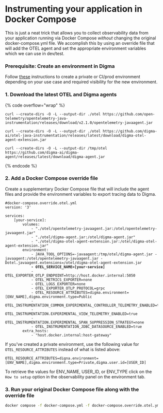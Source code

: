 # Instrumenting your application in Docker Compose

This is just a neat trick that allows you to collect observability data from your application running via Docker Compose _without_ changing the original docker-compose.yml file. We accomplish this by using an override file that will add the OTEL agent and set the appropriate environment variables which we can use in dev/test.&#x20;

### Prerequisite: Create an environment in Digma

Follow [these](../../digma-core-concepts/environments.md#how-to-create-environments) instructions to create a private or CI/prod environment depending on your use case and required visibility for the new environment.&#x20;

### 1. Download the latest OTEL and Digma agents

{% code overflow="wrap" %}
```
curl --create-dirs -O -L --output-dir ./otel https://github.com/open-telemetry/opentelemetry-java-instrumentation/releases/download/v2.1.0/opentelemetry-javaagent.jar

curl --create-dirs -O -L --output-dir ./otel https://github.com/digma-ai/otel-java-instrumentation/releases/latest/download/digma-otel-agent-extension.jar

curl --create-dirs -O -L --output-dir /tmp/otel https://github.com/digma-ai/digma-agent/releases/latest/download/digma-agent.jar
```
{% endcode %}

### 2. Add a Docker Compose override file

Create a supplementary Docker Compose file that will include the agent files and provide the environment variables to export tracing data to Digma.

<pre class="language-yaml"><code class="lang-yaml">#docker-compose.override.otel.yml 
version: '3' 

services: 
    [your-service]: 
        volumes: 
            - "./otel/opentelemetry-javaagent.jar:/otel/opentelemetry-javaagent.jar" 
            - "./otel/digma-agent.jar:/otel/digma-agent.jar" 
            - "./otel/digma-otel-agent-extension.jar:/otel/digma-otel-agent-extension.jar" 
        environment:
            - JAVA_TOOL_OPTIONS=-javaagent:/tmp/otel/digma-agent.jar -javaagent:/otel/opentelemetry-javaagent.jar -Dotel.javaagent.extensions=/otel/digma-otel-agent-extension.jar
<strong>            - OTEL_SERVICE_NAME=[your-service]
</strong>            - OTEL_EXPORTER_OTLP_ENDPOINT=http://host.docker.internal:5050
            - OTEL_METRICS_EXPORTER=none
            - OTEL_LOGS_EXPORTER=none
            - OTEL_EXPORTER_OTLP_PROTOCOL=grpc
            - OTEL_RESOURCE_ATTRIBUTES=digma.environment=[ENV_NAME],digma.environment.type=Public
            - OTEL_INSTRUMENTATION_COMMON_EXPERIMENTAL_CONTROLLER_TELEMETRY_ENABLED=true
            - OTEL_INSTRUMENTATION.EXPERIMENTAL_VIEW_TELEMETRY_ENABLED=true
            - OTEL_INSTRUMENTATION.EXPERIMENTAL_SPAN_SUPPRESSION_STRATEGY=none
            - OTEL_INSTRUMENTATION_JDBC_DATASOURCE_ENABLED=true
        extra_hosts:
            - "host.docker.internal:host-gateway"
</code></pre>

If you've created a private environment, use the following value for `OTEL_RESOURCE_ATTRIBUTES` instead of what is listed above:

`OTEL_RESOURCE_ATTRIBUTES=digna.environment=[ENV_NAME],digma.environment.type=Private,digma.user.id=[USER_ID]`          &#x20;

To retrieve the values for ENV\_NAME, USER\_ID, or ENV\_TYPE click on the `How to setup` option in the observability panel on the environment tab.

### 3. Run your original Docker Compose file along with the override file

```bash
docker compose -f docker-compose.yml -f docker-compose.override.otel.yml up -d
```
